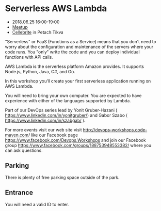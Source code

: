 # Serverless AWS Lambda

* 2018.06.25 16:00-19:00
* [Meetup](https://www.meetup.com/Code-Mavens/events/246910872/)
* [Cellebrite](https://www.cellebrite.com/) in Petach Tikva

"Serverless" or FaaS (Functions as a Service) means that you don't need to worry about the configuration and maintenance of the servers where your code runs. You "only" write the code and you can deploy individual functions with API calls.

AWS Lambda is the serverless platform Amazon provides. It supports Node.js, Python, Java, C#, and Go.

In this workshop you'll create your first serverless application running on AWS Lambda.

You will need to bring your own computer. You are expected to have experience with either of the languages supported by Lambda.

Part of our DevOps series lead by Yonit Gruber-Hazani ( https://www.linkedin.com/in/yonitgruber/) and Gabor Szabo ( https://www.linkedin.com/in/szabgab/ ).

For more events visit our web site visit http://devops-workshops.code-maven.com/ like our Facebook page https://www.facebook.com/Devops.Workshops and join our Facebook group https://www.facebook.com/groups/188753948553382/ where you can ask questions.

Parking
-----------
There is plenty of free parking space outside of the park.

Entrance
-------------
You will need a valid ID to enter.

